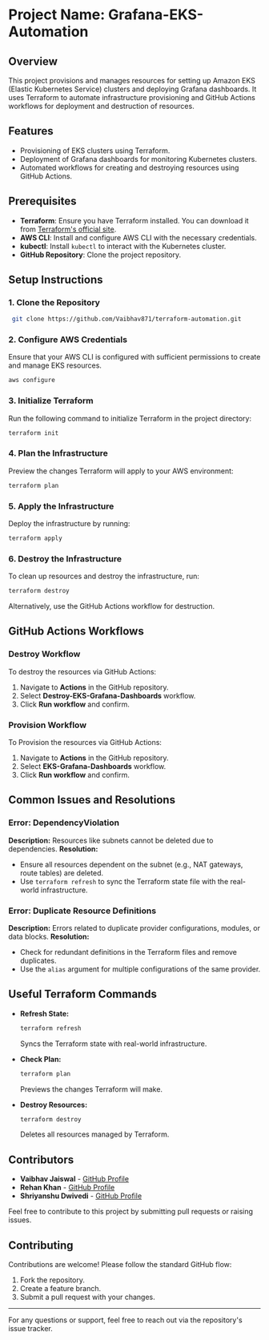 # Project Name: Grafana-EKS-Automation

## Overview
This project provisions and manages resources for setting up Amazon EKS (Elastic Kubernetes Service) clusters and deploying Grafana dashboards. It uses Terraform to automate infrastructure provisioning and GitHub Actions workflows for deployment and destruction of resources.

## Features
- Provisioning of EKS clusters using Terraform.
- Deployment of Grafana dashboards for monitoring Kubernetes clusters.
- Automated workflows for creating and destroying resources using GitHub Actions.

## Prerequisites
- **Terraform**: Ensure you have Terraform installed. You can download it from [Terraform's official site](https://www.terraform.io/downloads).
- **AWS CLI**: Install and configure AWS CLI with the necessary credentials.
- **kubectl**: Install `kubectl` to interact with the Kubernetes cluster.
- **GitHub Repository**: Clone the project repository.

## Setup Instructions

### 1. Clone the Repository
```bash
 git clone https://github.com/Vaibhav871/terraform-automation.git
```

### 2. Configure AWS Credentials
Ensure that your AWS CLI is configured with sufficient permissions to create and manage EKS resources.
```bash
aws configure
```

### 3. Initialize Terraform
Run the following command to initialize Terraform in the project directory:
```bash
terraform init
```

### 4. Plan the Infrastructure
Preview the changes Terraform will apply to your AWS environment:
```bash
terraform plan
```

### 5. Apply the Infrastructure
Deploy the infrastructure by running:
```bash
terraform apply
```

### 6. Destroy the Infrastructure
To clean up resources and destroy the infrastructure, run:
```bash
terraform destroy
```

Alternatively, use the GitHub Actions workflow for destruction.

## GitHub Actions Workflows

### Destroy Workflow
To destroy the resources via GitHub Actions:
1. Navigate to **Actions** in the GitHub repository.
2. Select **Destroy-EKS-Grafana-Dashboards** workflow.
3. Click **Run workflow** and confirm.

### Provision Workflow
To Provision the resources via GitHub Actions:
1. Navigate to **Actions** in the GitHub repository.
2. Select **EKS-Grafana-Dashboards** workflow.
3. Click **Run workflow** and confirm.

## Common Issues and Resolutions

### Error: DependencyViolation
**Description:** Resources like subnets cannot be deleted due to dependencies.
**Resolution:**
- Ensure all resources dependent on the subnet (e.g., NAT gateways, route tables) are deleted.
- Use `terraform refresh` to sync the Terraform state file with the real-world infrastructure.

### Error: Duplicate Resource Definitions
**Description:** Errors related to duplicate provider configurations, modules, or data blocks.
**Resolution:**
- Check for redundant definitions in the Terraform files and remove duplicates.
- Use the `alias` argument for multiple configurations of the same provider.

## Useful Terraform Commands
- **Refresh State:**
  ```bash
  terraform refresh
  ```
  Syncs the Terraform state with real-world infrastructure.

- **Check Plan:**
  ```bash
  terraform plan
  ```
  Previews the changes Terraform will make.

- **Destroy Resources:**
  ```bash
  terraform destroy
  ```
  Deletes all resources managed by Terraform.

## Contributors

- **Vaibhav Jaiswal** - [GitHub Profile](https://github.com/vaibhavjaiswal)
- **Rehan Khan** - [GitHub Profile](https://github.com/Rehankhan008)
- **Shriyanshu Dwivedi** - [GitHub Profile](https://github.com/mrkhalnayak)

Feel free to contribute to this project by submitting pull requests or raising issues.

## Contributing
Contributions are welcome! Please follow the standard GitHub flow:
1. Fork the repository.
2. Create a feature branch.
3. Submit a pull request with your changes.
---

For any questions or support, feel free to reach out via the repository's issue tracker.
